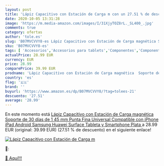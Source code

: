 ```yaml
---
layout: post
title: 'Lápiz Capacitivo con Estación de Carga m con un 27.51 % de descuento'
date: 2020-10-05 13:31:28
image: 'https://m.media-amazon.com/images/I/31XjyTOZ8rL._SL400_.jpg'
comments: true
category: ofertas
author: 'tole.es'
slug: 'B07MVCVVY8-es Lápiz Capacitivo con Estación de Carga magnética Soporte...'
sku: 'B07MVCVVY8-es'
tags: [ 'Accesorios','Accesorios para tablets','Componentes','Componentes y piezas para portátiles','Informática','Teclados de repuesto para portátiles y netbooks','Teclados para tablets','ipad','iphone', ]
actualPrice: 28.99 EUR
currency: EUR
price: 28.99
comparePrice: 39.99 EUR
prodname: 'Lápiz Capacitivo con Estación de Carga magnética  Soporte de 30 días de 1 45 mm Punta Fina Universal Compatible con iPhone  iPad  Android  Samsung  Huawei  Surface  Tableta y Smartphone  Plata '
country: 'es'
flag: '🇪🇸'
brand: ''
buyurl: 'https://www.amazon.es/dp/B07MVCVVY8/?tag=tolees-21'
descuento: '27.51'
average: '28.99'
---
```


En este momento está [Lápiz Capacitivo con Estación de Carga magnética  Soporte de 30 días de 1 45 mm Punta Fina Universal Compatible con iPhone  iPad  Android  Samsung  Huawei  Surface  Tableta y Smartphone  Plata ](https://www.amazon.es/dp/B07MVCVVY8/?tag=tolees-21) a 28.99 EUR (original: 39.99 EUR) (27.51 %  de descuento) en el siguiente enlace!

[![Lápiz Capacitivo con Estación de Carga m](https://m.media-amazon.com/images/I/31XjyTOZ8rL._SL400_.jpg)](https://www.amazon.es/dp/B07MVCVVY8/?tag=tolees-21)

🔎:


[🛒 Aquí!!!](https://www.amazon.es/dp/B07MVCVVY8/?tag=tolees-21)
